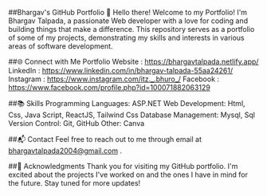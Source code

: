 ##Bhargav's GitHub Portfolio
👋 Hello there!
Welcome to my Portfolio! I'm Bhargav Talpada, a passionate Web developer with a love for coding and building things that make a difference. This repository serves as a portfolio of some of my projects, demonstrating my skills and interests in various areas of software development.


##🌐 Connect with Me
Portfolio Website : https://bhargavtalpada.netlify.app/
LinkedIn : https://www.linkedin.com/in/bhargav-talpada-55aa24261/
Instagram : https://www.instagram.com/itz._.bhuro_/
Facebook : https://www.facebook.com/profile.php?id=100071882063129

##📚 Skills
Programming Languages: ASP.NET
Web Development: Html, Css, Java Script, ReactJS, Tailwind Css
Database Management: Mysql, Sql 
Version Control: Git, GitHub
Other: Canva

##📬 Contact
Feel free to reach out to me through email at bhargavtalpada2004@gmail.com .

##🙏 Acknowledgments
Thank you for visiting my GitHub portfolio. I'm excited about the projects I've worked on and the ones I have in mind for the future. Stay tuned for more updates!
